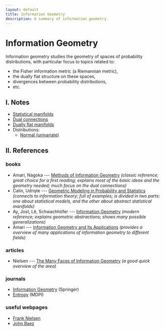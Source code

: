 ```yaml
---
layout: default
title: Information Geometry
description: A summary of information geometry.
---
```


# Information Geometry

Information geometry studies the geometry of spaces of probability distributions, with particular focus to topics related to:
- the Fisher information metric (a Riemannian metric),
- the dually flat structure on these spaces,
- divergences between probability distributions,
- etc.

## I. Notes

- [Statistical manifolds](/information-geometry/statistical-manifolds.html)
- [Dual connections](/information-geometry/dual-connections)
- [Dually flat manifolds](/information-geometry/dually-flat.html)
- Distributions:
    - [Normal (univariate)](/information-geometry/normal-univariate.html)

## II. References

### books
- Amari, Nagoka --- [Methods of Information Geometry](https://books.google.com.br/books/about/Methods_of_Information_Geometry.html?id=vc2FWSo7wLUC) _(classic reference; great choice for a first reading; explains most of the basic ideas and the geometry needed; much focus on the dual connections)_
- Calin, Udrişte --- [Geometric Modeling in Probability and Statistics](https://www.springer.com/gp/book/9783319077789) _(connects to information theory; full of examples; is divided in two parts: one about statistical models, and the other about abstract statistical manifolds)_
- Ay, Jost, Lê, Schwachhöfer --- [Information Geometry](https://link.springer.com/book/10.1007/978-3-319-56478-4) _(modern reference; explains geometric abstractions; shows many possible generalizations)_
- Amari --- [Information Geometry and Its Applications](https://link.springer.com/book/10.1007/978-4-431-55978-8) _(provides a overview of many applications of information geometry to different fields)_

### articles
- Nielsen --- [The Many Faces of Information Geometry](https://www.ams.org/journals/notices/202201/rnoti-p36.pdf) *(a good quick overview of the area)*

### journals
- [Information Geometry](https://www.springer.com/journal/41884) (Springer)
- [Entropy](https://www.mdpi.com/journal/entropy) (MDPI)

### useful webpages
- [Frank Nielsen](https://franknielsen.github.io/)
- [John Baez](https://math.ucr.edu/home/baez/information/)